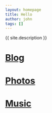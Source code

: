 ```yaml
---
layout: homepage
title: Hello
author: john
tags: []
---
```


{{ site.description }}

[Blog](../blog)
=======

[Photos](../photos)
========

[Music](../music)
========